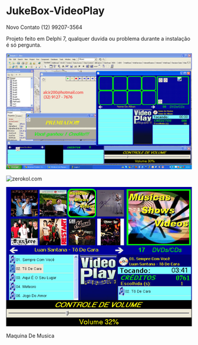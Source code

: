 JukeBox-VideoPlay
=================

Novo Contato (12) 99207-3564

Projeto feito em Delphi 7, qualquer duvida ou problema durante a instalação é só pergunta.

![](https://github.com/alcirBarros/JukeBox-VideoPlay/blob/master/Codigo.jpg?raw=true)

![zerokol.com](https://raw.github.com/alcirBarros/JukeBox-VideoPlay/master/Box%20Novo.jpg)

![](https://github.com/alcirBarros/JukeBox-VideoPlay/blob/master/BoxVolume.jpg?raw=true)


Maquina De Musica
